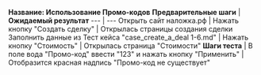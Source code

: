**Название: Использование Промо-кодов**
**Предварительные шаги** | **Ожидаемый результат** 
--- | ---
 Открыть сайт наложка.рф | 
 Нажать кнопку "Создать сделку" | Открылась страницы создания сделки
Заполнить данные из Тест кейса "case_create_a_deal 1-6.md" |
Нажать кнопку "Стоимость" | Открылась страница "Стоимости"
**Шаги теста** | 
В поле вода "Промо-код" ввести "123" и нажать кнопку "Применить" | Отобразится красная надпись "Промо-код не существует"